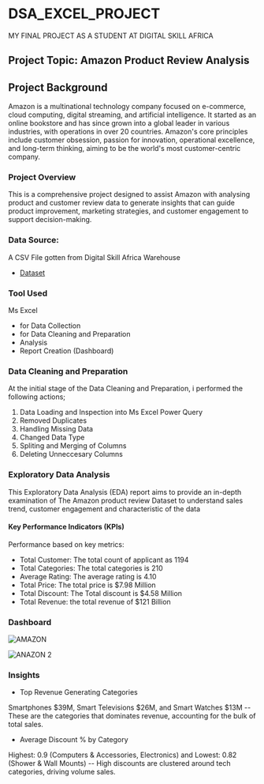 # DSA_EXCEL_PROJECT

MY FINAL PROJECT AS A STUDENT AT DIGITAL SKILL AFRICA


## Project Topic: Amazon Product Review Analysis

## Project Background
Amazon is a multinational technology company focused on e-commerce, cloud computing, digital streaming, and artificial intelligence. It started as an online bookstore and has since grown into a global leader in various industries, with operations in over 20 countries. Amazon's core principles include customer obsession, passion for innovation, operational excellence, and long-term thinking, aiming to be the world's most customer-centric company.

### Project Overview
This is a comprehensive project designed to assist Amazon with analysing product and customer review data to generate insights that can guide product improvement, marketing strategies, and customer engagement to support decision-making.

### Data Source:
A CSV File gotten from Digital Skill Africa Warehouse
- <a href="https://github.com/Hidaayah-7/DSA-_EXCEL_PROJECT/blob/main/Amazon%20case%20study.xlsx">Dataset</a>

### Tool Used
Ms Excel 
- for Data Collection 
- for Data Cleaning and Preparation
- Analysis
- Report Creation (Dashboard)

### Data Cleaning and Preparation
At the initial stage of the Data Cleaning and Preparation, i performed the following actions;
1. Data Loading and Inspection into Ms Excel Power Query
2. Removed Duplicates
3. Handling Missing Data
4. Changed Data Type
5. Spliting and Merging of Columns
6. Deleting Unneccesary Columns

 ### Exploratory Data Analysis
   This Exploratory Data Analysis (EDA) report aims to provide an in-depth examination of The Amazon product review Dataset to understand sales trend, customer engagement and characteristic of the data
   
#### Key Performance Indicators (KPIs)

Performance based on key metrics:
-	Total Customer: The total count of applicant as 1194
-	Total Categories: The total categories is 210
-	Average Rating: The average rating is 4.10
-	Total Price:  The total price is $7.98 Million  
-	Total Discount: The Total discount is $4.58 Million 
-	Total Revenue: the total revenue of $121 Billion

### Dashboard

![AMAZON](https://github.com/user-attachments/assets/f2c1ece1-4d1c-4f9a-88d5-b15c6b2c06f0)


![ANAZON 2](https://github.com/user-attachments/assets/832348d0-36e3-4abd-8a11-38a23d6e0e69)


### Insights

- Top Revenue Generating Categories

Smartphones $39M, Smart Televisions $26M, and Smart Watches $13M
-- These are the categories that dominates revenue, accounting for the bulk of total sales.

- Average Discount % by Category

Highest: 0.9 (Computers & Accessories, Electronics) and Lowest: 0.82 (Shower & Wall Mounts)
-- High discounts are clustered around tech categories, driving volume sales.


